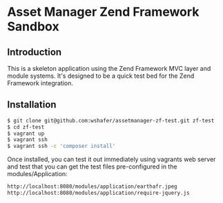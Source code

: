# Asset Manager Zend Framework Sandbox

## Introduction

This is a skeleton application using the Zend Framework MVC layer and module
systems. It's designed to be a quick test bed for the 
Zend Framework integration.

## Installation


```bash
$ git clone git@github.com:wshafer/assetmanager-zf-test.git zf-test
$ cd zf-test
$ vagrant up
$ vagrant ssh
$ vagrant ssh -c 'composer install'
```

Once installed, you can test it out immediately using vagrants
web server and test that you can get the test files pre-configured
in the modules/Application:

```bash
http://localhost:8080/modules/application/earthafr.jpeg
http://localhost:8080/modules/application/require-jquery.js
```